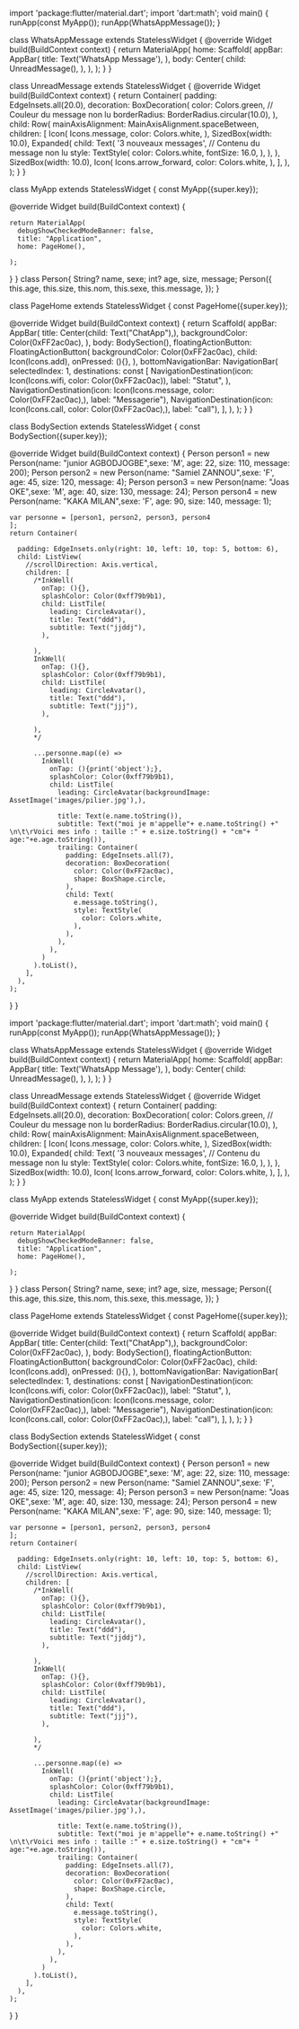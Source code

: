 import 'package:flutter/material.dart';
import 'dart:math';
void main() {
  runApp(const MyApp());
  runApp(WhatsAppMessage());
}



class WhatsAppMessage extends StatelessWidget {
  @override
  Widget build(BuildContext context) {
    return MaterialApp(
      home: Scaffold(
        appBar: AppBar(
          title: Text('WhatsApp Message'),
        ),
        body: Center(
          child: UnreadMessage(),
        ),
      ),
    );
  }
}

class UnreadMessage extends StatelessWidget {
  @override
  Widget build(BuildContext context) {
    return Container(
      padding: EdgeInsets.all(20.0),
      decoration: BoxDecoration(
        color: Colors.green, // Couleur du message non lu
        borderRadius: BorderRadius.circular(10.0),
      ),
      child: Row(
        mainAxisAlignment: MainAxisAlignment.spaceBetween,
        children: [
          Icon(
            Icons.message,
            color: Colors.white,
          ),
          SizedBox(width: 10.0),
          Expanded(
            child: Text(
              '3 nouveaux messages', // Contenu du message non lu
              style: TextStyle(
                color: Colors.white,
                fontSize: 16.0,
              ),
            ),
          ),
          SizedBox(width: 10.0),
          Icon(
            Icons.arrow_forward,
            color: Colors.white,
          ),
        ],
      ),
    );
  }
}


class MyApp extends StatelessWidget {
  const MyApp({super.key});


  @override
  Widget build(BuildContext context) {

    return MaterialApp(
      debugShowCheckedModeBanner: false,
      title: "Application",
      home: PageHome(),

    );
  }
}
class Person{
  String? name, sexe;
  int? age, size, message;
  Person({
    this.age,
    this.size,
    this.nom,
    this.sexe,
    this.message,
});
}

class PageHome extends StatelessWidget {
  const PageHome({super.key});

  @override
  Widget build(BuildContext context) {
    return Scaffold(
      appBar: AppBar(
        title: Center(child: Text("ChatApp"),),
        backgroundColor: Color(0xFF2ac0ac),
      ),
      body: BodySection(),
      floatingActionButton: FloatingActionButton(
        backgroundColor: Color(0xFF2ac0ac),
        child: Icon(Icons.add),
        onPressed: (){},
      ),
      bottomNavigationBar: NavigationBar(
        selectedIndex: 1,
        destinations: const <Widget>[
          NavigationDestination(icon: Icon(Icons.wifi, color: Color(0xFF2ac0ac)), label: "Statut", ),
          NavigationDestination(icon: Icon(Icons.message, color: Color(0xFF2ac0ac),), label: "Messagerie"),
          NavigationDestination(icon: Icon(Icons.call, color: Color(0xFF2ac0ac),), label: "call"),
        ],
      ),
    );
  }
}

class BodySection extends StatelessWidget {
  const BodySection({super.key});

  @override
  Widget build(BuildContext context) {
    Person person1 = new Person(name: "junior AGBODJOGBE",sexe: 'M', age: 22, size: 110, message: 200);
    Person person2 = new Person(name: "Samiel ZANNOU",sexe: 'F', age: 45, size: 120, message: 4);
    Person person3 = new Person(name: "Joas OKE",sexe: 'M', age: 40, size: 130, message: 24);
    Person person4 = new Person(name: "KAKA MILAN",sexe: 'F', age: 90, size: 140, message: 1);




    var personne = [person1, person2, person3, person4
    ];
    return Container(

      padding: EdgeInsets.only(right: 10, left: 10, top: 5, bottom: 6),
      child: ListView(
        //scrollDirection: Axis.vertical,
        children: [
          /*InkWell(
            onTap: (){},
            splashColor: Color(0xff79b9b1),
            child: ListTile(
              leading: CircleAvatar(),
              title: Text("ddd"),
              subtitle: Text("jjddj"),
            ),

          ),
          InkWell(
            onTap: (){},
            splashColor: Color(0xff79b9b1),
            child: ListTile(
              leading: CircleAvatar(),
              title: Text("ddd"),
              subtitle: Text("jjj"),
            ),

          ),
          */

          ...personne.map((e) =>
            InkWell(
              onTap: (){print('object');},
              splashColor: Color(0xff79b9b1),
              child: ListTile(
                leading: CircleAvatar(backgroundImage: AssetImage('images/pilier.jpg'),),

                title: Text(e.name.toString()),
                subtitle: Text("moi je m'appelle"+ e.name.toString() +" \n\t\rVoici mes info : taille :" + e.size.toString() + "cm"+ " age:"+e.age.toString()),
                trailing: Container(
                  padding: EdgeInsets.all(7),
                  decoration: BoxDecoration(
                    color: Color(0xFF2ac0ac),
                    shape: BoxShape.circle,
                  ),
                  child: Text(
                    e.message.toString(),
                    style: TextStyle(
                      color: Colors.white,
                    ),
                  ),
                ),
              ),
            )
          ).toList(),
        ],
      ),
    );

  }
}




import 'package:flutter/material.dart';
import 'dart:math';
void main() {
  runApp(const MyApp());
  runApp(WhatsAppMessage());
}



class WhatsAppMessage extends StatelessWidget {
  @override
  Widget build(BuildContext context) {
    return MaterialApp(
      home: Scaffold(
        appBar: AppBar(
          title: Text('WhatsApp Message'),
        ),
        body: Center(
          child: UnreadMessage(),
        ),
      ),
    );
  }
}

class UnreadMessage extends StatelessWidget {
  @override
  Widget build(BuildContext context) {
    return Container(
      padding: EdgeInsets.all(20.0),
      decoration: BoxDecoration(
        color: Colors.green, // Couleur du message non lu
        borderRadius: BorderRadius.circular(10.0),
      ),
      child: Row(
        mainAxisAlignment: MainAxisAlignment.spaceBetween,
        children: [
          Icon(
            Icons.message,
            color: Colors.white,
          ),
          SizedBox(width: 10.0),
          Expanded(
            child: Text(
              '3 nouveaux messages', // Contenu du message non lu
              style: TextStyle(
                color: Colors.white,
                fontSize: 16.0,
              ),
            ),
          ),
          SizedBox(width: 10.0),
          Icon(
            Icons.arrow_forward,
            color: Colors.white,
          ),
        ],
      ),
    );
  }
}


class MyApp extends StatelessWidget {
  const MyApp({super.key});


  @override
  Widget build(BuildContext context) {

    return MaterialApp(
      debugShowCheckedModeBanner: false,
      title: "Application",
      home: PageHome(),

    );
  }
}
class Person{
  String? name, sexe;
  int? age, size, message;
  Person({
    this.age,
    this.size,
    this.nom,
    this.sexe,
    this.message,
});
}

class PageHome extends StatelessWidget {
  const PageHome({super.key});

  @override
  Widget build(BuildContext context) {
    return Scaffold(
      appBar: AppBar(
        title: Center(child: Text("ChatApp"),),
        backgroundColor: Color(0xFF2ac0ac),
      ),
      body: BodySection(),
      floatingActionButton: FloatingActionButton(
        backgroundColor: Color(0xFF2ac0ac),
        child: Icon(Icons.add),
        onPressed: (){},
      ),
      bottomNavigationBar: NavigationBar(
        selectedIndex: 1,
        destinations: const <Widget>[
          NavigationDestination(icon: Icon(Icons.wifi, color: Color(0xFF2ac0ac)), label: "Statut", ),
          NavigationDestination(icon: Icon(Icons.message, color: Color(0xFF2ac0ac),), label: "Messagerie"),
          NavigationDestination(icon: Icon(Icons.call, color: Color(0xFF2ac0ac),), label: "call"),
        ],
      ),
    );
  }
}

class BodySection extends StatelessWidget {
  const BodySection({super.key});

  @override
  Widget build(BuildContext context) {
    Person person1 = new Person(name: "junior AGBODJOGBE",sexe: 'M', age: 22, size: 110, message: 200);
    Person person2 = new Person(name: "Samiel ZANNOU",sexe: 'F', age: 45, size: 120, message: 4);
    Person person3 = new Person(name: "Joas OKE",sexe: 'M', age: 40, size: 130, message: 24);
    Person person4 = new Person(name: "KAKA MILAN",sexe: 'F', age: 90, size: 140, message: 1);




    var personne = [person1, person2, person3, person4
    ];
    return Container(

      padding: EdgeInsets.only(right: 10, left: 10, top: 5, bottom: 6),
      child: ListView(
        //scrollDirection: Axis.vertical,
        children: [
          /*InkWell(
            onTap: (){},
            splashColor: Color(0xff79b9b1),
            child: ListTile(
              leading: CircleAvatar(),
              title: Text("ddd"),
              subtitle: Text("jjddj"),
            ),

          ),
          InkWell(
            onTap: (){},
            splashColor: Color(0xff79b9b1),
            child: ListTile(
              leading: CircleAvatar(),
              title: Text("ddd"),
              subtitle: Text("jjj"),
            ),

          ),
          */

          ...personne.map((e) =>
            InkWell(
              onTap: (){print('object');},
              splashColor: Color(0xff79b9b1),
              child: ListTile(
                leading: CircleAvatar(backgroundImage: AssetImage('images/pilier.jpg'),),

                title: Text(e.name.toString()),
                subtitle: Text("moi je m'appelle"+ e.name.toString() +" \n\t\rVoici mes info : taille :" + e.size.toString() + "cm"+ " age:"+e.age.toString()),
                trailing: Container(
                  padding: EdgeInsets.all(7),
                  decoration: BoxDecoration(
                    color: Color(0xFF2ac0ac),
                    shape: BoxShape.circle,
                  ),
                  child: Text(
                    e.message.toString(),
                    style: TextStyle(
                      color: Colors.white,
                    ),
                  ),
                ),
              ),
            )
          ).toList(),
        ],
      ),
    );

  }
}



